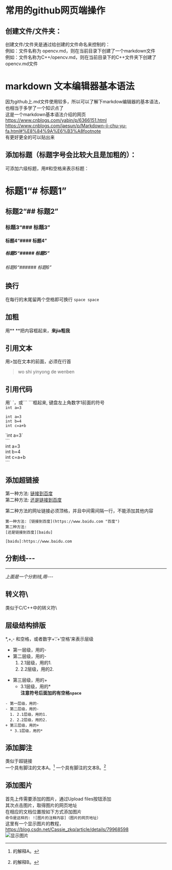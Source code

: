 # 常用的github网页端操作  

## 创建文件/文件夹：  
创建文件/文件夹是通过给创建的文件命名来控制的：  
例如：文件名称为 opencv.md，则在当前目录下创建了一个markdown文件  
例如：文件名称为C++/opencv.md，则在当前目录下的C++文件夹下创建了opencv.md文件  

# markdown 文本编辑器基本语法  
因为github上.md文件使用较多，所以可以了解下markdow编辑器的基本语法，也相当于多学了一个知识点了  
这是一个markdown基本语法介绍的网页  
https://www.cnblogs.com/yabin/p/6366151.html  
https://www.cnblogs.com/jaesun/p/Markdown-ji-chu-yu-fa.html#%E8%84%9A%E6%B3%A8footnote  
有更好更全的可以贴出来  
## 添加标题（标题字号会比较大且是加粗的）：  
可添加六级标题，用#和空格来表示标题：  
# 标题1“# 标题1”  
## 标题2“## 标题2”  
### 标题3“### 标题3”  
#### 标题4“#### 标题4”  
##### 标题5“##### 标题5”  
###### 标题6“###### 标题6”  
## 换行  
在每行的末尾留两个空格即可换行  `space space`  
## 加粗  
用\*\* \*\*把内容框起来，**来jia粗我**  
## 引用文本  
用\>加在文本的前面，必须在行首  
>wo shi yinyong de wenben  
## 引用代码  
用\` \`，或\`\`\` \`\`\`框起来, 键盘左上角数字1前面的符号  
`int a=3`  
```  
int a=3  
int b=4  
int c=a+b  
```  
\`int a=3\`  
\`\`\`  
int a=3  
int b=4  
int c=a+b  
\`\`\`  
## 添加超链接  
第一种方法: [链接到百度](https://www.baidu.com "百度")  
第二种方法: [还是链接到百度][baidu]  

[baidu]:https://www.baidu.com  
第二种方法的网址链接必须顶格，并且中间需间隔一行，不能添加其他内容  
```
第一种方法: [链接到百度](https://www.baidu.com "百度")  
第二种方法:   
[还是链接到百度][baidu]  

[baidu]:https://www.baidu.com
```
## 分割线---  
---  
*上面是一个分割线,用---*  
## 转义符\\  
类似于C/C++中的转义符\\  
## 层级结构排版  
\*,+,- 和空格，或者数字+‘.’+‘空格’来表示层级  
- 第一层级，用的-  
- 第二层级，用的-  
  1. 2.1层级，用的1.   
  2. 2.2层级，用的2.   
+ 第三层级，用的+   
  * 3.1层级，用的*   
**注意符号后面加的有空格`space`**  
```
- 第一层级，用的-  
- 第二层级，用的-  
  1. 2.1层级，用的1.   
  2. 2.2层级，用的2.   
+ 第三层级，用的+   
  * 3.1层级，用的*   
```  
## 添加脚注  
类似于超链接  
一个具有脚注的文本A。[^1]
一个具有脚注的文本B。[^2]

[^1]: 的解释A。
[^2]: 的解释B。
## 添加图片  
首先上传需要添加的图片，通过Upload files按钮添加  
其次点击图片，取得图片的网页地址  
在相应的文档位置按如下方式添加图片  
`命令是这样的: ![图片的注释内容]（图片的网页地址）`  
这里有一个显示图片的教程，https://blog.csdn.net/Cassie_zkq/article/details/79968598  
![显示图片](https://github.com/liaotianyu269/--/blob/master/%E6%8D%95%E8%8E%B7.PNG)  
